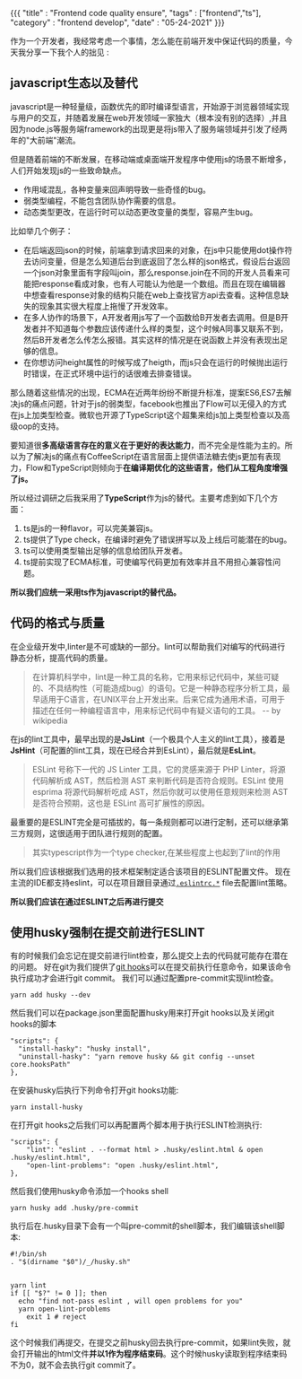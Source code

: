 {{{
    "title"    : "Frontend code quality ensure",
    "tags"     : ["frontend","ts"],
    "category" : "frontend develop",
    "date"     : "05-24-2021"
}}}

作为一个开发者，我经常考虑一个事情，怎么能在前端开发中保证代码的质量，今天我分享一下我个人的拙见 : 

## javascript生态以及替代

javascript是一种轻量级，函数优先的即时编译型语言，开始源于浏览器领域实现与用户的交互，并随着发展在web开发领域一家独大（根本没有别的选择）,并且因为node.js等服务端framework的出现更是将js带入了服务端领域并引发了经两年的"大前端"潮流。

但是随着前端的不断发展，在移动端或桌面端开发程序中使用js的场景不断增多，人们开始发现js的一些致命缺点。

- 作用域混乱，各种变量来回声明导致一些奇怪的bug。
- 弱类型编程，不能包含团队协作需要的信息。
- 动态类型更改，在运行时可以动态更改变量的类型，容易产生bug。

比如举几个例子：

- 在后端返回json的时候，前端拿到请求回来的对象，在js中只能使用dot操作符去访问变量，但是怎么知道后台到底返回了怎么样的json格式，假设后台返回一个json对象里面有字段叫join，那么response.join在不同的开发人员看来可能把response看成对象，也有人可能认为他是一个数组。而且在现在编辑器中想查看response对象的结构只能在web上查找官方api去查看。这种信息缺失的现象其实很大程度上拖慢了开发效率。
- 在多人协作的场景下，A开发者用js写了一个函数给B开发者去调用。但是B开发者并不知道每个参数应该传递什么样的类型，这个时候A同事又联系不到，然后B开发者怎么传怎么报错。其实这样的情况是在说函数上并没有表现出足够的信息。
- 在你想访问height属性的时候写成了heigth，而js只会在运行的时候抛出运行时错误，在正式环境中运行的话很难去排查错误。


那么随着这些情况的出现，ECMA在近两年纷纷不断提升标准，提案ES6,ES7去解决js的痛点问题，针对于js的弱类型，facebook也推出了Flow可以无侵入的方式在js上加类型检查。微软也开源了TypeScript这个超集来给js加上类型检查以及高级oop的支持。

要知道很**多高级语言存在的意义在于更好的表达能力**，而不完全是性能为主的。所以为了解决js的痛点有CoffeeScript在语言层面上提供语法糖去使js更加有表现力，Flow和TypeScript则倾向于**在编译期优化的这些语言，他们从工程角度增强了js。**

所以经过调研之后我采用了**TypeScript**作为js的替代。主要考虑到如下几个方面：

1. ts是js的一种flavor，可以完美兼容js。
2. ts提供了Type check，在编译时避免了错误拼写以及上线后可能潜在的bug。
3. ts可以使用类型输出足够的信息给团队开发者。
4. ts提前实现了ECMA标准，可使编写代码更加有效率并且不用担心兼容性问题。

**所以我们应统一采用ts作为javascript的替代品。**


## 代码的格式与质量

在企业级开发中,linter是不可或缺的一部分。lint可以帮助我们对编写的代码进行静态分析，提高代码的质量。

>在计算机科学中，lint是一种工具的名称，它用来标记代码中，某些可疑的、不具结构性（可能造成bug）的语句。它是一种静态程序分析工具，最早适用于C语言，在UNIX平台上开发出来。后来它成为通用术语，可用于描述在任何一种编程语言中，用来标记代码中有疑义语句的工具。 -- by wikipedia

在js的lint工具中，最早出现的是**JsLint**（一个极具个人主义的lint工具），接着是**JsHint**（可配置的lint工具，现在已经合并到EsLint），最后就是**EsLint**。

>ESLint 号称下一代的 JS Linter 工具，它的灵感来源于 PHP Linter，将源代码解析成 AST，然后检测 AST 来判断代码是否符合规则。ESLint 使用 esprima 将源代码解析吃成 AST，然后你就可以使用任意规则来检测 AST 是否符合预期，这也是 ESLint 高可扩展性的原因。

最重要的是ESLINT完全是可插拔的，每一条规则都可以进行定制，还可以继承第三方规则，这很适用于团队进行规则的配置。

>其实typescript作为一个type checker,在某些程度上也起到了lint的作用

所以我们应该根据我们选用的技术框架制定适合该项目的ESLINT配置文件。
现在主流的IDE都支持eslint，可以在项目跟目录通过[`.eslintrc.*`](https://eslint.org/docs/user-guide/configuring/configuration-files#configuration-file-formats) file去配置lint策略。

**所以我们应该在通过ESLINT之后再进行提交**

## 使用husky强制在提交前进行ESLINT

有的时候我们会忘记在提交前进行lint检查，那么提交上去的代码就可能存在潜在的问题。
好在git为我们提供了[git hooks](https://git-scm.com/docs/githooks)可以在提交前执行任意命令，如果该命令执行成功才会进行git commit。
我们可以通过配置pre-commit实现lint检查。

    yarn add husky --dev

然后我们可以在package.json里面配置husky用来打开git hooks以及关闭git hooks的脚本
```
"scripts": { 
  "install-hasky": "husky install",  
  "uninstall-hasky": "yarn remove husky && git config --unset core.hooksPath"  
},
```
在安装husky后执行下列命令打开git hooks功能:
```
yarn install-husky
```
在打开git hooks之后我们可以再配置两个脚本用于执行ESLINT检测执行:
```
"scripts": { 
	"lint": "eslint . --format html > .husky/eslint.html & open .husky/eslint.html",  
	"open-lint-problems": "open .husky/eslint.html",
},
```
然后我们使用husky命令添加一个hooks shell

    yarn husky add .husky/pre-commit

执行后在.husky目录下会有一个叫pre-commit的shell脚本，我们编辑该shell脚本:
```
#!/bin/sh  
. "$(dirname "$0")/_/husky.sh"  
  
  
yarn lint  
if [[ "$?" != 0 ]]; then  
  echo "find not-pass eslint , will open problems for you"  
  yarn open-lint-problems  
    exit 1 # reject  
fi
```

这个时候我们再提交，在提交之前husky回去执行pre-commit，如果lint失败，就会打开输出的html文件**并以1作为程序结束码**。这个时候husky读取到程序结束码不为0，就不会去执行git commit了。
